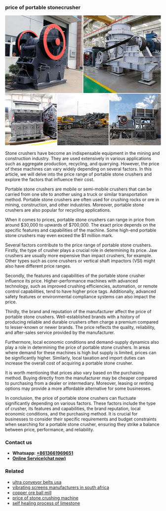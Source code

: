 <h3>price of portable stonecrusher</h3><img src='1704856886.jpg' alt=''><p>Stone crushers have become an indispensable equipment in the mining and construction industry. They are used extensively in various applications such as aggregate production, recycling, and quarrying. However, the price of these machines can vary widely depending on several factors. In this article, we will delve into the price range of portable stone crushers and explore the factors that influence their cost.</p><p>Portable stone crushers are mobile or semi-mobile crushers that can be carried from one site to another using a truck or similar transportation method. Portable stone crushers are often used for crushing rocks or ore in mining, construction, and other industries. Moreover, portable stone crushers are also popular for recycling applications.</p><p>When it comes to prices, portable stone crushers can range in price from around $30,000 to upwards of $700,000. The exact price depends on the specific features and capabilities of the machine. Some high-end portable stone crushers may even exceed the $1 million mark.</p><p>Several factors contribute to the price range of portable stone crushers. Firstly, the type of crusher plays a crucial role in determining its price. Jaw crushers are usually more expensive than impact crushers, for example. Other types such as cone crushers or vertical shaft impactors (VSI) might also have different price ranges.</p><p>Secondly, the features and capabilities of the portable stone crusher influence its price. Higher-performance machines with advanced technology, such as improved crushing efficiencies, automation, or remote control capabilities, tend to have higher price tags. Additionally, advanced safety features or environmental compliance systems can also impact the price.</p><p>Thirdly, the brand and reputation of the manufacturer affect the price of portable stone crushers. Well-established brands with a history of producing reliable and durable crushers often charge a premium compared to lesser-known or newer brands. The price reflects the quality, reliability, and after-sales service provided by the manufacturer.</p><p>Furthermore, local economic conditions and demand-supply dynamics also play a role in determining the price of portable stone crushers. In areas where demand for these machines is high but supply is limited, prices can be significantly higher. Similarly, local taxation and import duties can increase the overall cost of acquiring a portable stone crusher.</p><p>It is worth mentioning that prices also vary based on the purchasing method. Buying directly from the manufacturer may be cheaper compared to purchasing from a dealer or intermediary. Moreover, leasing or renting options may provide a more affordable alternative for some businesses.</p><p>In conclusion, the price of portable stone crushers can fluctuate significantly depending on various factors. These factors include the type of crusher, its features and capabilities, the brand reputation, local economic conditions, and the purchasing method. It is crucial for businesses to consider their specific requirements and budget constraints when searching for a portable stone crusher, ensuring they strike a balance between price, performance, and reliability.</p><h3>Contact us</h3><ul><li><strong>Whatsapp:&nbsp;<a href="https://wa.me/8613661969651">+8613661969651</a></strong></li><li><a href="https://swt.shibang-china.com/?git&amp;zhl&amp;price of portable stonecrusher"><strong>Online Service(chat now)</strong></a></li></ul><h3>Related</h3><ul><li><a href='ultra conveyor belts usa.md'>ultra conveyor belts usa</a></li><li><a href='vibrating screens manufacturers in south africa.md'>vibrating screens manufacturers in south africa</a></li><li><a href='copper ore ball mill.md'>copper ore ball mill</a></li><li><a href='price of stone crushing machine.md'>price of stone crushing machine</a></li><li><a href='self healing process of limestone.md'>self healing process of limestone</a></li></ul>